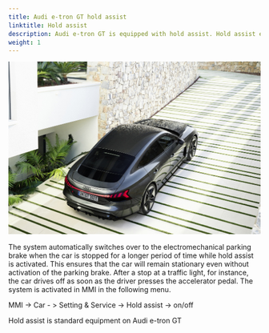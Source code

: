 ```yaml
---
title: Audi e-tron GT hold assist
linktitle: Hold assist
description: Audi e-tron GT is equipped with hold assist. Hold assist enables convenient drive-offs when the car is on the usual inclines and descents of street traffic, and it prevents the vehicle from rolling.
weight: 1
---
```


![Hold Assist](holdassist.jpg "Hold assist helps for hill starting the Audi (RS) e-tron GT ")

 The system automatically switches over to the electromechanical parking brake when the car is stopped for a longer period of time while hold assist is activated. This ensures that the car will remain stationary even without activation of the parking brake. After a stop at a traffic light, for instance, the car drives off as soon as the driver presses the accelerator pedal. The system is activated in MMI in the following menu.

MMI -> Car - > Setting & Service -> Hold assist -> on/off

Hold assist is standard equipment on Audi e-tron GT
